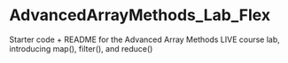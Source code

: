 # AdvancedArrayMethods_Lab_Flex
Starter code + README for the Advanced Array Methods LIVE course lab, introducing map(), filter(), and reduce() 
